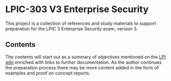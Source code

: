 # LPIC-303 V3 Enterprise Security

This project is a collection of references and study materials to support preparation for the LPIC 3 Enterprise Security exam, version 3.

## Contents

The contents will start out as a summary of objectives mentioned on the [LPI wiki](https://wiki.lpi.org/wiki/LPIC-303_Objectives_V3.0) enriched with links to further documentation. As the author continues the preparation process there may be more content added in the form of examples and proof on concept reports.

